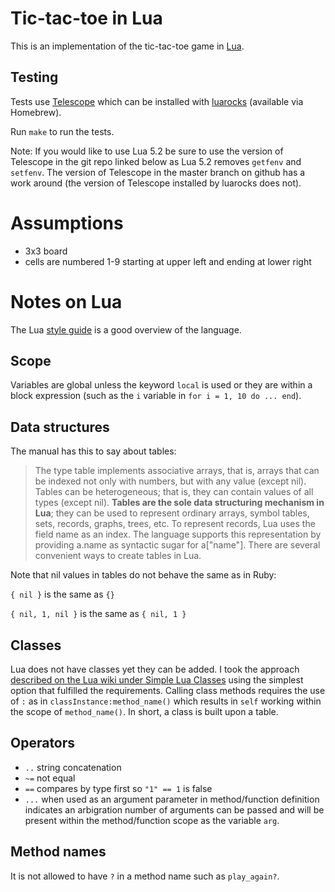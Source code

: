 Tic-tac-toe in Lua
==================

This is an implementation of the tic-tac-toe game in [Lua](http://www.lua.org/).

Testing
-------

Tests use [Telescope](https://github.com/norman/telescope) which can be installed with [luarocks](http://luarocks.org/) (available via Homebrew).

Run `make` to run the tests.

Note: If you would like to use Lua 5.2 be sure to use the version of Telescope in the git repo linked below as Lua 5.2 removes `getfenv` and `setfenv`. The version of Telescope in the master branch on github has a work around (the version of Telescope installed by luarocks does not).

Assumptions
===========

* 3x3 board
* cells are numbered 1-9 starting at upper left and ending at lower right

Notes on Lua
============

The Lua [style guide](http://lua-users.org/wiki/LuaStyleGuide) is a good overview of the language.

Scope
-----

Variables are global unless the keyword `local` is used or they are within a block expression (such as the `i` variable in `for i = 1, 10 do ... end`).

Data structures
---------------

The manual has this to say about tables:

> The type table implements associative arrays, that is, arrays that can be indexed not only with numbers, but with any value (except nil). Tables can be heterogeneous; that is, they can contain values of all types (except nil). **Tables are the sole data structuring mechanism in Lua**; they can be used to represent ordinary arrays, symbol tables, sets, records, graphs, trees, etc. To represent records, Lua uses the field name as an index. The language supports this representation by providing a.name as syntactic sugar for a["name"]. There are several convenient ways to create tables in Lua.

Note that nil values in tables do not behave the same as in Ruby:

  `{ nil }` is the same as `{}`

  `{ nil, 1, nil }` is the same as `{ nil, 1 }`

Classes
-------

Lua does not have classes yet they can be added. I took the approach [described on the Lua wiki under Simple Lua Classes](http://lua-users.org/wiki/SimpleLuaClasses) using the simplest option that fulfilled the requirements. Calling class methods requires the use of `:` as in `classInstance:method_name()` which results in `self` working within the scope of `method_name()`. In short, a class is built upon a table.

Operators
---------

* `..` string concatenation
* `~=` not equal
* `==` compares by type first so `"1" == 1` is false
* `...` when used as an argument parameter in method/function definition indicates an arbigration number of arguments can be passed and will be present within the method/function scope as the variable `arg`.

Method names
------------

It is not allowed to have `?` in a method name such as `play_again?`.

